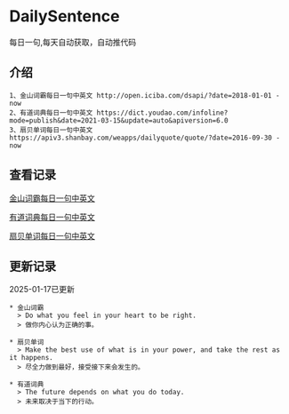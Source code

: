 # DailySentence

每日一句,每天自动获取，自动推代码

## 介绍

```
1、金山词霸每日一句中英文 http://open.iciba.com/dsapi/?date=2018-01-01 - now
2、有道词典每日一句中英文 https://dict.youdao.com/infoline?mode=publish&date=2021-03-15&update=auto&apiversion=6.0
3、扇贝单词每日一句中英文 https://apiv3.shanbay.com/weapps/dailyquote/quote/?date=2016-09-30 - now
```

## 查看记录

[金山词霸每日一句中英文](./data/iciba/)

[有道词典每日一句中英文](./data/youdao/)

[扇贝单词每日一句中英文](./data/shanbay/)

## 更新记录
2025-01-17已更新 
```
* 金山词霸
  > Do what you feel in your heart to be right.
  > 做你内心认为正确的事。

* 扇贝单词
  > Make the best use of what is in your power, and take the rest as it happens.
  > 尽全力做到最好，接受接下来会发生的。

* 有道词典
  > The future depends on what you do today.
  > 未来取决于当下的行动。

```
